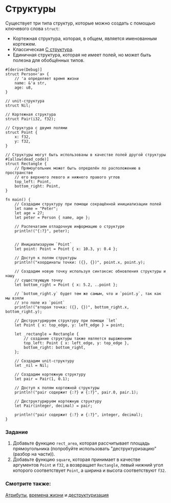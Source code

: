 # Структуры

Существует три типа структур, которые можно создать с помощью ключевого слова `struct`:

- Кортежная структура, которая, в общем, является именованным кортежем.
- Классическая [C структура](https://en.wikipedia.org/wiki/Struct_(C_programming_language)).
- Единичная структура, которая не имеет полей, но может быть полезна для обобщённых типов.

```rust,editable
#[derive(Debug)]
struct Person<'a> {
    // 'a определяет время жизни
    name: &'a str,
    age: u8,
}

// unit-структура
struct Nil;

// Кортежная структура
struct Pair(i32, f32);

// Структура с двумя полями
struct Point {
    x: f32,
    y: f32,
}

// Структуры могут быть использованы в качестве полей другой структуры
#[allow(dead_code)]
struct Rectangle {
    // Прямоугольник может быть определён по расположению в пространстве
    // его верхнего левого и нижнего правого углов
    top_left: Point,
    bottom_right: Point,
}

fn main() {
    // Создадим структуру при помощи сокращённой инициализации полей
    let name = "Peter";
    let age = 27;
    let peter = Person { name, age };

    // Распечатаем отладочную информацию о структуре
    println!("{:?}", peter);


    // Инициализаруем `Point`
    let point: Point = Point { x: 10.3, y: 0.4 };

    // Доступ к полям структуры
    println!("координаты точки: ({}, {})", point.x, point.y);

    // Создадим новую точку используя синтаксис обновления структуры и нашу
    // существующую точку
    let bottom_right = Point { x: 5.2, ..point };
    
    // `bottom_right.y` будет тем же самым, что и `point.y`, так как мы взяли
    // это поле из `point`
    println!("вторая точка: ({}, {})", bottom_right.x, bottom_right.y);

    // Деструктурируем структуру при помощи `let`
    let Point { x: top_edge, y: left_edge } = point;

    let _rectangle = Rectangle {
        // создание структуры также является выражением
        top_left: Point { x: left_edge, y: top_edge },
        bottom_right: bottom_right,
    };

    // Создадим unit-структуру
    let _nil = Nil;

    // Создадим кортежную структуру
    let pair = Pair(1, 0.1);

    // Доступ к полям кортежной структуры
    println!("pair содержит {:?} и {:?}", pair.0, pair.1);

    // Деструктурируем кортежную структуру
    let Pair(integer, decimal) = pair;

    println!("pair содержит {:?} и {:?}", integer, decimal);
}
```

### Задание

1. Добавьте функцию `rect_area`, которая рассчитывает площадь прямоугольника (попробуйте использовать "деструктуризацию" (разбор на части)).
2. Добавьте функцию `square`, которая принимает в качестве аргументов `Point` и `f32`, а возвращает `Rectangle`, левый нижний угол которого соответствует `Point`, а ширина и высота соответствуют `f32`.

### Смотрите также:

[Атрибуты], [времена жизни] и [деструктуризация]


[Атрибуты]: ../attribute.md
[деструктуризация]: https://en.wikipedia.org/wiki/Struct_(C_programming_language)
[времена жизни]: ../flow_control/match/destructuring.md
